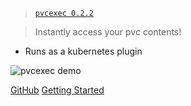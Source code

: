 <!-- _coverpage.md -->

> [`pvcexec 0.2.2`](https://github.com/kubextender/pvcexec/releases/latest)

> Instantly access your pvc contents!

- Runs as a kubernetes plugin

![pvcexec demo](/_media/screencast.svg ':size=1000')

[GitHub](https://github.com/kubextender/pvcexec/)
[Getting Started](#getting-started)

